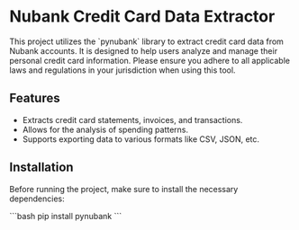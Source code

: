 # Nubank Credit Card Data Extractor

This project utilizes the \`pynubank\` library to extract credit card data from Nubank accounts. It is designed to help users analyze and manage their personal credit card information. Please ensure you adhere to all applicable laws and regulations in your jurisdiction when using this tool.

## Features

- Extracts credit card statements, invoices, and transactions.
- Allows for the analysis of spending patterns.
- Supports exporting data to various formats like CSV, JSON, etc.

## Installation

Before running the project, make sure to install the necessary dependencies:

\`\`\`bash
pip install pynubank
\`\`\`